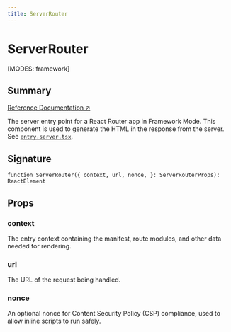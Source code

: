 ```yaml
---
title: ServerRouter
---
```


# ServerRouter

<!--
⚠️ ⚠️ IMPORTANT ⚠️ ⚠️ 

Thank you for helping improve our documentation!

This file is auto-generated from the JSDoc comments in the source
code, so please edit the JSDoc comments in the file below and this
file will be re-generated once those changes are merged.

https://github.com/remix-run/react-router/blob/main/packages/react-router/lib/dom/ssr/server.tsx
-->

[MODES: framework]

## Summary

[Reference Documentation ↗](https://api.reactrouter.com/v7/functions/react_router.ServerRouter.html)

The server entry point for a React Router app in Framework Mode. This component
is used to generate the HTML in the response from the server.
See [`entry.server.tsx`](../api/framework-conventions/entry.server.tsx).

## Signature

```tsx
function ServerRouter({ context, url, nonce, }: ServerRouterProps): ReactElement
```

## Props

### context

The entry context containing the manifest, route modules, and other data needed for rendering.

### url

The URL of the request being handled.

### nonce

An optional nonce for Content Security Policy (CSP) compliance, used to allow inline scripts to run safely.

